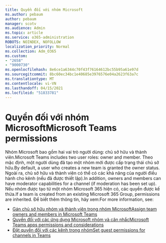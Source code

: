 ```yaml
---
title: Quyền đối với nhóm Microsoft
ms.author: pebaum
author: pebaum
manager: scotv
ms.audience: Admin
ms.topic: article
ms.service: o365-administration
ROBOTS: NOINDEX, NOFOLLOW
localization_priority: Normal
ms.collection: Adm_O365
ms.custom:
- "2658"
- "9000730"
ms.openlocfilehash: 8e6ce1a6344c70f43f76164612bc55b95a61e97d
ms.sourcegitcommit: 8bc60ec34bc1e40685e3976576e04a2623f63a7c
ms.translationtype: MT
ms.contentlocale: vi-VN
ms.lasthandoff: 04/15/2021
ms.locfileid: "51833781"
---
```

# <a name="microsoft-teams-permissions"></a><span data-ttu-id="01149-102">Quyền đối với nhóm Microsoft</span><span class="sxs-lookup"><span data-stu-id="01149-102">Microsoft Teams permissions</span></span>

<span data-ttu-id="01149-103">Nhóm Microsoft bao gồm hai vai trò người dùng: chủ sở hữu và thành viên.</span><span class="sxs-lookup"><span data-stu-id="01149-103">Microsoft Teams includes two user roles: owner and member.</span></span> <span data-ttu-id="01149-104">Theo mặc định, một người dùng đã tạo một nhóm mới được cấp trạng thái chủ sở hữu.</span><span class="sxs-lookup"><span data-stu-id="01149-104">By default, a user who creates a new team is granted the owner status.</span></span> <span data-ttu-id="01149-105">Ngoài ra, chủ sở hữu và thành viên có thể có các khả năng của người điều hành cho kênh (nếu đã được thiết lập).</span><span class="sxs-lookup"><span data-stu-id="01149-105">In addition, owners and members can have moderator capabilities for a channel (if moderation has been set up).</span></span> <span data-ttu-id="01149-106">Nếu nhóm được tạo từ một nhóm Microsoft 365 hiện có, các quyền được kế thừa.</span><span class="sxs-lookup"><span data-stu-id="01149-106">If a team is created from an existing Microsoft 365 Group, permissions are inherited.</span></span> <span data-ttu-id="01149-107">Để biết thêm thông tin, hãy xem:</span><span class="sxs-lookup"><span data-stu-id="01149-107">For more information, see:</span></span>

- [<span data-ttu-id="01149-108">Gán chủ sở hữu nhóm và thành viên trong nhóm Microsoft</span><span class="sxs-lookup"><span data-stu-id="01149-108">Assign team owners and members in Microsoft Teams</span></span>](https://docs.microsoft.com/microsoftteams/assign-roles-permissions)
- [<span data-ttu-id="01149-109">Quyền đối với các ứng dụng Microsoft nhóm và cân nhắc</span><span class="sxs-lookup"><span data-stu-id="01149-109">Microsoft Teams apps permissions and considerations</span></span>](https://docs.microsoft.com/microsoftteams/app-permissions)
- [<span data-ttu-id="01149-110">Đặt quyền đối với các kênh trong nhóm</span><span class="sxs-lookup"><span data-stu-id="01149-110">Set guest permissions for channels in Teams</span></span>](https://support.office.com/article/4756c468-2746-4bfd-a582-736d55fcc169)
